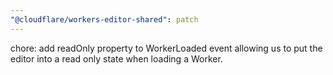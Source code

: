 ```yaml
---
"@cloudflare/workers-editor-shared": patch
---
```


chore: add readOnly property to WorkerLoaded event allowing us to put the editor into a read only state when loading a Worker.
